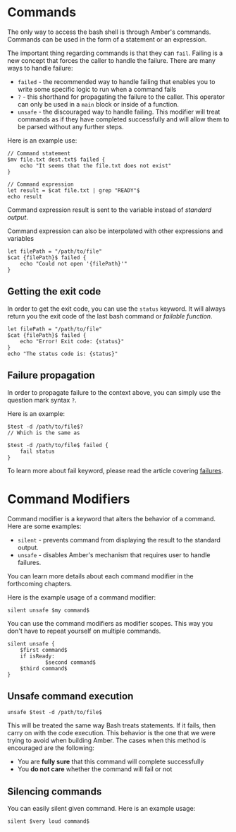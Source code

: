 # Commands

The only way to access the bash shell is through Amber's commands. Commands can be used in the form of a statement or an expression.

The important thing regarding commands is that they can `fail`. Failing is a new concept that forces the caller to handle the failure. There are many ways to handle failure:

- `failed` - the recommended way to handle failing that enables you to write some specific logic to run when a command fails
- `?` - this shorthand for propagating the failure to the caller. This operator can only be used in a `main` block or inside of a function.
- `unsafe` - the discouraged way to handle failing. This modifier will treat commands as if they have completed successfully and will allow them to be parsed without any further steps.

Here is an example use:

```ab
// Command statement
$mv file.txt dest.txt$ failed {
	echo "It seems that the file.txt does not exist"
}

// Command expression
let result = $cat file.txt | grep "READY"$
echo result
```

Command expression result is sent to the variable instead of _standard output_.

Command expression can also be interpolated with other expressions and variables

```ab
let filePath = "/path/to/file"
$cat {filePath}$ failed {
	echo "Could not open '{filePath}'"
}
```

## Getting the exit code

In order to get the exit code, you can use the `status` keyword. It will always return you the exit code of the last bash command or *failable function*.

```ab
let filePath = "/path/to/file"
$cat {filePath}$ failed {
	echo "Error! Exit code: {status}"
}
echo "The status code is: {status}"
```

## Failure propagation

In order to propagate failure to the context above, you can simply use the question mark syntax `?`.

Here is an example:

```ab
$test -d /path/to/file$?
// Which is the same as

$test -d /path/to/file$ failed {
	fail status
}
```

To learn more about fail keyword, please read the article covering [failures](/basic_syntax/functions#failing).

# Command Modifiers

Command modifier is a keyword that alters the behavior of a command. Here are some examples:
- `silent` - prevents command from displaying the result to the standard output.
- `unsafe` - disables Amber's mechanism that requires user to handle failures.

You can learn more details about each command modifier in the forthcoming chapters.

Here is the example usage of a command modifier:

```ab
silent unsafe $my command$
```

You can use the command modifiers as modifier scopes. This way you don't have to repeat yourself on multiple commands.

```ab
silent unsafe {
	$first command$
	if isReady:
        	$second command$
	$third command$
}
```

## Unsafe command execution 

```ab
unsafe $test -d /path/to/file$
```

This will be treated the same way Bash treats statements. If it fails, then carry on with the code execution. This behavior is the one that we were trying to avoid when building Amber. The cases when this method is encouraged are the following:

- You are **fully sure** that this command will complete successfully
- You **do not care** whether the command will fail or not

## Silencing commands

You can easily silent given command. Here is an example usage:

```ab
silent $very loud command$
```


